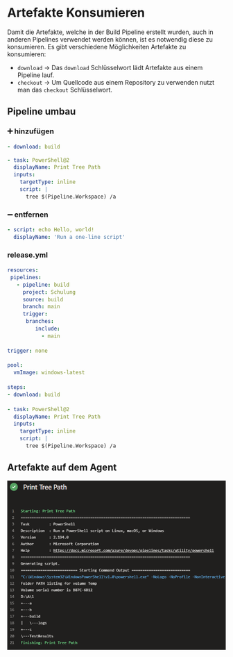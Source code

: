 # Artefakte Konsumieren

Damit die Artefakte, welche in der Build Pipeline erstellt wurden, auch in anderen Pipelines verwendet werden können, ist es notwendig diese zu konsumieren. Es gibt verschiedene Möglichkeiten Artefakte zu konsumieren:   
- ```download``` -> Das ```download``` Schlüsselwort lädt Artefakte aus einem Pipeline lauf.  
- ```checkout``` -> Um Quellcode aus einem Repository zu verwenden nutzt man das ```checkout``` Schlüsselwort.  

## Pipeline umbau 

### ➕ hinzufügen 
```yaml
- download: build
```
```yaml
- task: PowerShell@2
  displayName: Print Tree Path
  inputs:
    targetType: inline
    script: |
      tree $(Pipeline.Workspace) /a
```
### ➖ entfernen
```yaml
- script: echo Hello, world!
  displayName: 'Run a one-line script'
```
### release.yml
```yaml
resources:
 pipelines:
   - pipeline: build
     project: Schulung
     source: build
     branch: main
     trigger:
      branches:
         include:
           - main

trigger: none

pool:
  vmImage: windows-latest

steps:
- download: build

- task: PowerShell@2
  displayName: Print Tree Path
  inputs:
    targetType: inline
    script: |
      tree $(Pipeline.Workspace) /a
```

## Artefakte auf dem Agent

![Azure DevOps](Bild1.png)